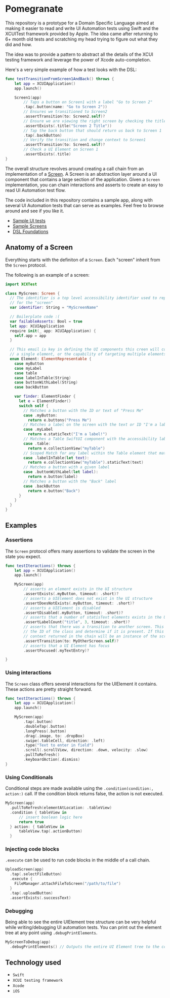 # Pomegranate

This repository is a prototype for a Domain Specific Language aimed at making it easier to read and write UI Automation tests using Swift and the XCUITest framework provided by Apple. The idea came after returning to 6+ month old tests and scratching my head trying to figure out what they did and how.

The idea was to provide a pattern to abstract all the details of the XCUI testing framework and leverage the power of Xcode auto-completion.

Here's a very simple example of how a test looks with the DSL:

```Swift
func testTransitionFromScreen1AndBack() throws {
    let app = XCUIApplication()
    app.launch()

    Screen1(app)
        // Taps a button on Screen1 with a label "Go to Screen 2"
        .tap(.button(name: "Go to Screen 2"))
        // Ensures we transitioned to Screen2
        .assertTransition(to: Screen2.self)?
        // Ensure we are viewing the right screen by checking the title
        .assertExists(.title("Screen 2 Title"))
        // Tap the back button that should return us back to Screen 1
        .tap(.backButton)
        // Verify the transition and change context to Screen1
        .assertTransition(to: Screen1.self)?
        // Check a UI Element on Screen 1
        .assertExists(.title)
}
```

The overall structure revolves around creating a call chain from an implementation of a [Screen](https://github.com/etiennemartin/Pomegrante/blob/main/PomegranateUITests/Foundations/Screen.swift). A Screen is an abstraction layer around a UI component that contains a large section of the application. Given a `Screen` implementation, you can chain interactions and asserts to create an easy to read UI Automation test flow.

The code included in this repository contains a sample app, along with several UI Automation tests that can serve as examples. Feel free to browse around and see if you like it.

- [Sample UI tests](https://github.com/etiennemartin/Pomegrante/tree/main/PomegranateUITests)
- [Sample Screens](https://github.com/etiennemartin/Pomegrante/tree/main/PomegranateUITests/Screens)
- [DSL Foundations](https://github.com/etiennemartin/Pomegrante/tree/main/PomegranateUITests/Foundations)

## Anatomy of a Screen

Everything starts with the definiton of a `Screen`. Each "screen" inherit from the `Screen` protocol.

The following is an example of a screen:

```Swift
import XCXTest

class MyScreen: Screen {
  // The identifier is a top level accessibility identifier used to represent the highest level UI component
  // for the "screen"
  var identifier: String = "MyScreenName"

  // Boilerplate code :(
  var failableAsserts: Bool = true
  let app: XCUIApplication
  require init(_ app: XCUIApplication) {
    self.app = app
  }

  // This email is key in defining the UI components this creen will contain. Each case represents a
  // a single element, or the capability of targeting multiple elements (See case with parameters)
  enum Element: ElementRepresentable {
    case myButton
    case myLabel
    case table
    case labelInTable(String)
    case buttonWithLabel(String)
    case backButton

    var finder: ElementFinder {
      let e = ElementFinder()
      switch self {
        // Matches a button with the ID or text of "Press Me"
        case .myButton:
          return e.buttons("Press Me")
        // Matches a label on the screen with the text or ID "I'm a label!"
        case .myLabel
          return e.staticText("I'm a label!")
        // Matches a Table SwiftUI component with the accessibility label of "myTable"
        case .table:
          return e.collectionView("myTable")
        // Scoped Match for any label within the Table element that matches the text passed in
        case .labelInTable(let text):
          return e.collectionView("myTable").staticText(text)
        // Matches a button with a given label
        case .buttonWithLabel(let label):
          return e.button(label)
        // Matches a button with the "Back" label
        case .backButton
          return e.button("Back")
      }
    }
  }
}
```

## Examples

### Assertions

The `Screen` protocol offers many assertions to validate the screen in the state you expect.

```Swift
func testIteractions() throws {
    let app = XCUIApplication()
    app.launch()

    MyScreen(app)
        // asserts an element exists in the UI structure
        .assertExists(.myButton, timeout: .short)?
        // asserts a UIElement does not exist in the UI structure
        .assertDoesNotExists(.myButton, timeout: .short)?
        // asserts a UIElement is disabled
        .assertDisabled(.myButton, timeout: .short)?
        // asserts that a number of statisText elements exists in the UI Structure
        .assertLabelCount("title", 3, timeout: .short)?
        // asserts that there was a transition to another screen. This call will look at
        // the ID of the class and determine if it is present. If this succeeds, the
        // context returned in the chain will be an instance of the screen passed in
        .assertTransition(to: MyOtherScreen.self)?
        // asserts that a UI Element has focus
        .assertFocused(.myTextEntry)?

}
```

### Using interactions

The `Screen` class offers several interactions for the UIElement it contains. These actions are pretty straight forward.

```Swift
func testIteractions() throws {
    let app = XCUIApplication()
    app.launch()

    MyScreen(app)
        .tap(.button)
        .doubleTap(.button)
        .longPress(.button)
        .drag(.image, to: .dropBox)
        .swipe(.tableCell, direction: .left)
        .type("Text to enter in field")
        .scroll(.scrollView, direction: .down, velocity: .slow)
        .pullToRefresh()
        .keyboardAction(.dismiss)
}
```

### Using Conditionals

Conditional steps are made available using the `.condition(condition:, action:)` call. If the condition block returns false, the action is not executed.

```Swift
MyScreen(app)
  .pullToRefresh(elementAtLocation: .tableView)
  .condition { tableView in
      // insert boolean logic here
      return true
  } action: { tableView in
      tableView.tap(.actionButton)
  }
```

### Injecting code blocks

`.execute` can be used to run code blocks in the middle of a call chain.

```Swift
UploadScreen(app)
  .tap(.selectFileButton)
  .execute {
    FileManager.attachFileToScreen("/path/to/file")
  }
  .tap(.uploadButton)
  .assertExists(.successText)
```

### Debugging

Being able to see the entire UIElement tree structure can be very helpful while writing/debugging UI automation tests. You can print out the element tree at any point using `.debugPrintElements`.

```Swift
MyScreenToDebug(app)
  .debugPrintElements() // Outputs the entire UI Element tree to the console
```

## Technology used

- `Swift`
- `XCUI testing framework`
- `Xcode`
- `iOS`
